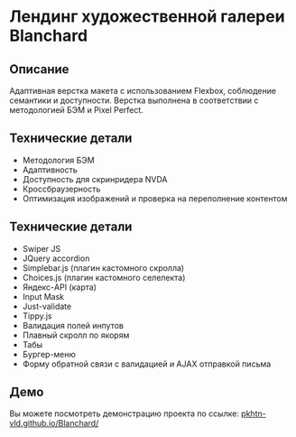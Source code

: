 # Лендинг художественной галереи Blanchard

## Описание
Адаптивная верстка макета с использованием Flexbox, соблюдение семантики и доступности. Верстка выполнена в соответствии с методологией БЭМ и Pixel Perfect.

## Технические детали
- Методология БЭМ
- Адаптивность
- Доступность для скринридера NVDA
- Кроссбраузерность
- Оптимизация изображений и проверка на переполнение контентом

## Технические детали
- Swiper JS
- JQuery accordion
- Simplebar.js (плагин кастомного скролла)
- Choices.js (плагин кастомного селелекта)
- Яндекс-API (карта)
- Input Mask
- Just-validate
- Tippy.js 
- Валидация полей инпутов
- Плавный скролл по якорям
- Табы
- Бургер-меню
- Форму обратной связи с валидацией и AJAX отправкой письма

## Демо
Вы можете посмотреть демонстрацию проекта по ссылке: [pkhtn-vld.github.io/Blanchard/](https://pkhtn-vld.github.io/Blanchard/)

